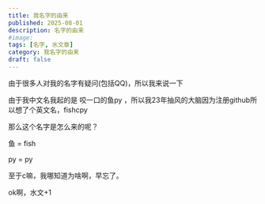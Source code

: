 ```yaml
---
title: 我名字的由来
published: 2025-08-01
description: 名字的由来
#image: 
tags: [名字, 水文章]
category: 我名字的由来
draft: false
---
```

由于很多人对我的名字有疑问(包括QQ)，所以我来说一下

由于我中文名我起的是 咬一口的鱼py ，所以我23年抽风的大脑因为注册github所以想了个英文名，fishcpy

那么这个名字是怎么来的呢？

鱼 = fish

py = py

至于c嘛，我哪知道为啥啊，早忘了。

ok啊，水文+1